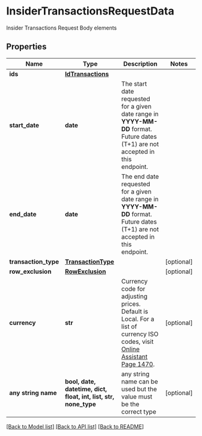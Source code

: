 # InsiderTransactionsRequestData

Insider Transactions Request Body elements

## Properties
Name | Type | Description | Notes
------------ | ------------- | ------------- | -------------
**ids** | [**IdTransactions**](IdTransactions.md) |  | 
**start_date** | **date** | The start date requested for a given date range in **YYYY-MM-DD** format. Future dates (T+1) are not accepted in this endpoint.  | 
**end_date** | **date** | The end date requested for a given date range in **YYYY-MM-DD** format. Future dates (T+1) are not accepted in this endpoint.  | 
**transaction_type** | [**TransactionType**](TransactionType.md) |  | [optional] 
**row_exclusion** | [**RowExclusion**](RowExclusion.md) |  | [optional] 
**currency** | **str** | Currency code for adjusting prices. Default is Local. For a list of currency ISO codes, visit [Online Assistant Page 1470](https://oa.apps.factset.com/pages/1470). | [optional] 
**any string name** | **bool, date, datetime, dict, float, int, list, str, none_type** | any string name can be used but the value must be the correct type | [optional]

[[Back to Model list]](../README.md#documentation-for-models) [[Back to API list]](../README.md#documentation-for-api-endpoints) [[Back to README]](../README.md)


